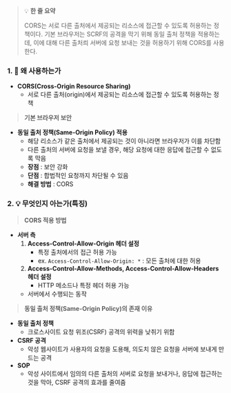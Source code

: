 > 💡 **한 줄 요약**
>
> CORS는 서로 다른 출처에서 제공되는 리소스에 접근할 수 있도록 허용하는 정책이다. 기본 브라우저는 SCRF의 공격을 막기 위해 동일 출처 정책을 적용하는데, 이에 대해 다른 출처릐 서버에 요청 보내는 것을 허용하기 위해 CORS를 사용한다.

### 1. 🤔 왜 사용하는가

- **CORS(Cross-Origin Resource Sharing)**
  - 서로 다른 출처(origin)에서 제공되는 리소스에 접근할 수 있도록 허용하는 정책

> **기본 브라우저 보안**

- **동일 출처 정책(Same-Origin Policy) 적용**
  - 해당 리소스가 같은 출처에서 제공되는 것이 아니라면 브라우저가 이를 차단함
  - 다른 출처의 서버에 요청을 보낼 경우, 해당 요청에 대한 응답에 접근할 수 없도록 막음
  - **장점** : 보안 강화
  - **단점** : 합법적인 요청까지 차단될 수 있음
  - **해결 방법** : CORS

### 2. 💡 무엇인지 아는가(특징)

> **CORS 적용 방법**

- **서버 측**
  1. **Access-Control-Allow-Origin 헤더 설정**
     - 특정 출처에서의 접근 허용 가능
     - ex. `Access-Control-Allow-Origin: *` : 모든 출처에 대한 허용
  2. **Access-Control-Allow-Methods, Access-Control-Allow-Headers 헤더 설정**
     - HTTP 메소드나 특정 헤더 허용 가능
  - 서버에서 수행되는 동작

> **동일 출처 정책(Same-Origin Policy)의 존재 이유**

- **동일 출처 정책**
  - 크로스사이트 요청 위조(CSRF) 공격의 위력을 낮취기 위함
- **CSRF 공격**
  - 악성 웹사이트가 사용자의 요청을 도용해, 의도치 않은 요청을 서버에 보내게 만드는 공격
- **SOP**
  - 악성 사이트에서 임의의 다른 출처의 서버로 요청을 보내거나, 응답에 접근하는 것을 막아, CSRF 공격의 효과를 줄여줌

